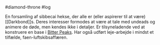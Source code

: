 #diamond-throne #log

En forsamling af sibbecai hekse, der alle er (eller aspirerer til at være) [[Darkbond]]s. Deres interesser formodes at være at tale med undeads og animere de døde, men kendes ikke i detaljer. Er tilsyneladende ved at konstruere en base i [Bitter Peaks](Bitter%20Peaks.md). Har også udført leje-arbejde i mindst et tilfælde, faen-luftskibsaffæren.
